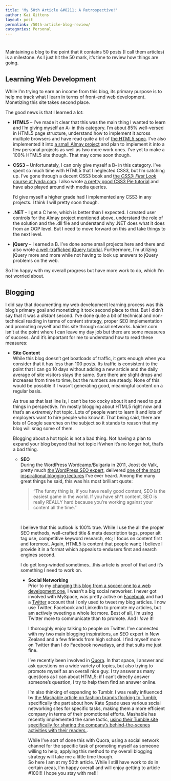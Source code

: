 ```yaml
---
title: 'My 50th Article &#8211; A Retrospective!'
author: Kai Gittens
layout: post
permalink: /50th-article-blog-review/
categories: Personal
---
```

# 

Maintaining a blog to the point that it contains 50 posts (I call them articles) is a milestone. As I just hit the 50 mark, it’s time to review how things are going.

## Learning Web Development

While I’m trying to earn an income from this blog, its primary purpose is to help me track what I learn in terms of front-end web development. Monetizing this site takes second place.

The good news is that I learned a lot:

*   **HTML5** – I’ve made it clear that this was the main thing I wanted to learn and I’m giving myself an A- in this category. I’m about 85% well-versed in HTML5 page structure, understand how to implement it across multiple browsers and have read quite a bit of [the HTML5 spec][1]. I’ve also implemented it into [a small Almay project][2] and plan to implement it into a few personal projects as well as two more work ones. I’ve yet to make a 100% HTML5 site though. That may come soon though.
*   **CSS3** – Unfortunately, I can only give myself a B- in this category. I’ve spent so much time with HTML5 that I neglected CSS3, but I’m catching up. I’ve gone through a decent CSS3 book and [the *CSS3: First Look* course at lynda.com][3]. I also wrote [a pretty good CSS3 Pie tutorial][4] and have also played around with media queries.  
      
    I’d give myself a higher grade had I implemented any CSS3 in any projects. I think I will pretty soon though.
*   **.NET** – I get a C here, which is better than I expected. I created user controls for the Almay project mentioned above, understand the role of the solution and the .dll file and understand why .NET does what it does from an OOP level. But I need to move forward on this and take things to the next level.
*   **jQuery** – I earned a B. I’ve done some small projects here and there and also wrote [a well-trafficked jQuery tutorial][5]. Furthermore, I’m utilizing jQuery more and more while not having to look up answers to jQuery problems on the web.

 [1]: http://developers.whatwg.org/
 [2]: http://kaidez.com/almay-project-using-html5-net-jquery/
 [3]: http://www.lynda.com/CSS-training/css3-first-look/73288-2C.html
 [4]: http://kaidez.com/css3-pie-link-tutorial/
 [5]: http://kaidez.com/tutorial-simple-jquery-fade-in-fade-out/

So I’m happy with my overall progress but have more work to do, which I’m not worried about.

## Blogging

I did say that documenting my web development learning process was this blog’s primary goal and monetizing it took second place to that. But I didn’t say that it was a *distant* second. I’ve done quite a bit of technical and non-technical reading in terms of content strategy, proper SEO implementation and promoting myself and this site through social networks. kaidez.com isn’t at the point where I can leave my day job but there are some measures of success. And it’s important for me to understand how to read these measures:

*   **Site Content**  
    While this blog doesn’t get boatloads of traffic, it gets enough when you consider that it has less than 100 posts. Its traffic is consistent to the point that I can go 10 days without adding a new article and the daily average of site visitors stays the same. Sure there are slight drops and increases from time to time, but the numbers are steady. 
    None of this would be possible if I wasn’t generating good, meaningful content on a regular basis.
    
    As true as that last line is, I can’t be too cocky about it and need to put things in perspective. I’m mostly blogging about HTML5 right now and that’s an *extremely* hot topic. Lots of people want to learn it and lots of employers want to hire people who know it. That being said, there are lots of Google searches on the subject so it stands to reason that my blog will snag some of them.
    
    Blogging about a hot topic is not a bad thing. Not having a plan to expand your blog beyond that hot topic if/when it’s no longer hot, that’s a bad thing. 
    *   **SEO**  
        During the WordPress Wordcamp/Bulgaria in 2011, Joost de Valk, pretty much [*the* WordPress SEO expert][6], delivered [one of the most inspirational blogging lectures][7] I’ve ever heard. Among the many great things he said, this was his most brilliant quote: 
        > “The funny thing is, if you have really good content, SEO is the easiest game in the world. If you have sh*t content, SEO is really REALLY hard because you’re working against your content all the time.”
        
         
        
        I believe that this outlook is 100% true. While I use the all the proper SEO methods, well-crafted title & meta description tags, proper alt tag use, competitive keyword research, etc; I focus on content first and foremost. Again, HTML5 is content that people want; I believe I provide it in a format which appeals to endusers first and search engines second.
        
        I do get long-winded sometimes…this article is proof of that and it’s something I need to work on.  
        *   **Social Networking**  
            Prior to my [changing this blog from a soccer one to a web development one][8], I wasn’t a big social networker. I never got involved with MySpace, was pretty active on [Facebook][9] and had a [Twitter][10] account that I only used to tweet my blog articles. 
            I now use Twitter, Facebook and LinkedIn to promote my articles, but am actively tweeting a whole lot more. Best of all, I’m using Twitter more to communicate than to promote. And I *love* it! 
            
            I thoroughly enjoy talking to people on Twitter. I’ve connected with my two main blogging inspirations, an SEO expert in New Zealand and a few friends from high school. I find myself more on Twitter than I do Facebook nowadays, and that suits me just fine.
            
            I’ve recently been involved in [Quora][11]. In that space, I answer and ask questions on a wide variety of topics, but also trying to promote myself as an overall nice guy. I try answer as many questions as I can about HTML5: if I can’t directly answer someone’s question, I try to help them find an answer online.
            
            I’m also thinking of expanding to Tumblr. I was really influenced by [the Mashable article on fashion brands flocking to Tumblr][12], specifically the part about how Kate Spade uses various social networking sites for specific tasks, making them a more efficient company in terms of their promotional efforts. Mashable has recently implemented the same tactic, [using their Tumble site specifically for sharing the company’s behind-the-scenes activities with their readers.][13].
            
            While I’ve sort of done this with Quora, using a social network channel for the specific task of promoting myself as someone willing to help, applying this method to my overall blogging strategy will take me a little time though.   
            So here I am at my 50th article. While I still have work to do in certain areas, I’m happy overall and will enjoy getting to article #100!!! I hope you stay with me!!!

 [6]: http://yoast.com/
 [7]: http://kaidez.com/yoast-awesome-wordpress-seo-speech/
 [8]: http://kaidez.com/about-kaidez/
 [9]: http://facebook.com/kaidez/
 [10]: http://twitter.com/kaidez/
 [11]: http://www.quora.com/Kai-Gittens
 [12]: http://mashable.com/2011/02/06/fashion-tumblr-kate-spade/
 [13]: http://mashablehq.com/